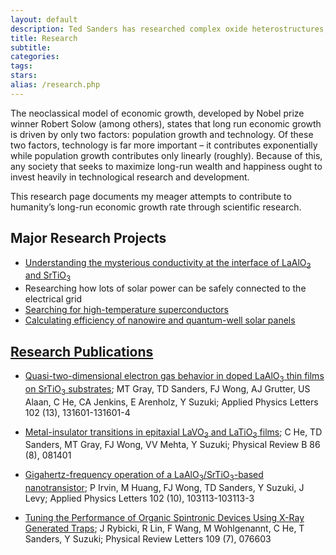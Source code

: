 ```yaml
---
layout: default
description: Ted Sanders has researched complex oxide heterostructures, nanowire solar cells, and using batteries to integrate solar power into the grid.
title: Research
subtitle:
categories:
tags:
stars:
alias: /research.php
---
```


<p>The neoclassical model of economic growth, developed by Nobel prize winner Robert Solow (among others), states that long run economic growth is driven by only two factors: population growth and technology. Of these two factors, technology is far more important – it contributes exponentially while population growth contributes only linearly (roughly). Because of this, any society that seeks to maximize long-run wealth and happiness ought to invest heavily in technological research and development.</p>

<p>This research page documents my meager attempts to contribute to humanity’s long-run economic growth rate through scientific research.</p>

<h2>Major Research Projects</h2>

<ul>
<li><a href="laosto.php">Understanding the mysterious conductivity at the interface of LaAlO<sub>3</sub> and SrTiO<sub>3</sub></a></li>
<li>Researching how lots of solar power can be safely connected to the electrical grid</li>
<li><a href="LaFePO.php">Searching for high-temperature superconductors</a></li>
<li><a href="TedSandersProposedPlanOfResearch.pdf">Calculating efficiency of nanowire and quantum-well solar panels</a></li>
</ul>

<h2><a href="http://scholar.google.com/citations?user=Eocb-7EAAAAJ&amp;hl=en">Research Publications</a></h2>
<ul>

<li><p>
<a href="http://apl.aip.org/resource/1/applab/v102/i13/p131601_s1">Quasi-two-dimensional electron gas behavior in doped LaAlO<sub>3</sub> thin films on SrTiO<sub>3</sub> substrates</a>;
MT Gray, TD Sanders, FJ Wong, AJ Grutter, US Alaan, C He, CA Jenkins, E Arenholz, Y Suzuki;
Applied Physics Letters 102 (13), 131601-131601-4
</p></li>

<li><p>
<a href="http://prb.aps.org/abstract/PRB/v86/i8/e081401">Metal-insulator transitions in epitaxial LaVO<sub>3</sub> and LaTiO<sub>3</sub> films</a>;
C He, TD Sanders, MT Gray, FJ Wong, VV Mehta, Y Suzuki;
Physical Review B 86 (8), 081401
</p></li>

<li><p>
<a href="http://apl.aip.org/resource/1/applab/v102/i10/p103113_s1">Gigahertz-frequency operation of a LaAlO<sub>3</sub>/SrTiO<sub>3</sub>-based nanotransistor</a>;
P Irvin, M Huang, FJ Wong, TD Sanders, Y Suzuki, J Levy;
Applied Physics Letters 102 (10), 103113-103113-3
</p></li>

<li><p>
<a href="http://prl.aps.org/abstract/PRL/v109/i7/e076603">Tuning the Performance of Organic Spintronic Devices Using X-Ray Generated Traps</a>;
J Rybicki, R Lin, F Wang, M Wohlgenannt, C He, T Sanders, Y Suzuki;
Physical Review Letters 109 (7), 076603
</p></li>

</ul>